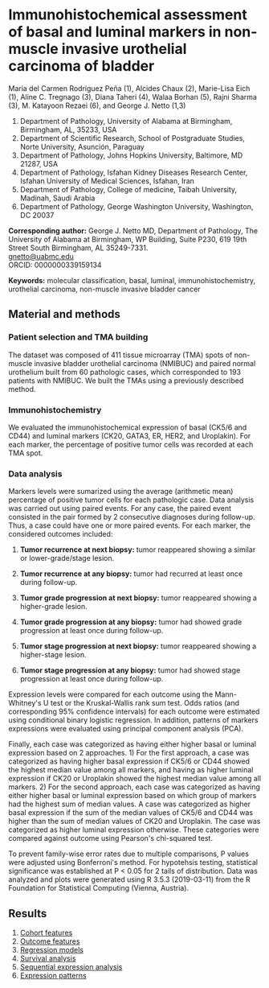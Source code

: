 # Immunohistochemical assessment of basal and luminal markers in non-muscle invasive urothelial carcinoma of bladder

Maria del Carmen Rodríguez Peña (1), Alcides Chaux (2), Marie-Lisa Eich (1), Aline C. Tregnago (3), Diana Taheri (4), Walaa Borhan (5), Rajni Sharma (3), M. Katayoon Rezaei (6), and George J. Netto (1,3)

1. Department of Pathology, University of Alabama at Birmingham, Birmingham, AL, 35233, USA
2. Department of Scientific Research, School of Postgraduate Studies, Norte University, Asunción, Paraguay
3. Department of Pathology, Johns Hopkins University, Baltimore, MD 21287, USA
4. Department of Pathology, Isfahan Kidney Diseases Research Center, Isfahan University of Medical Sciences, Isfahan, Iran
5. Department of Pathology, College of medicine, Taibah University, Madinah, Saudi Arabia
6. Department of Pathology, George Washington University, Washington, DC 20037

**Corresponding author:** George J. Netto MD, Department of Pathology, The University of Alabama at Birmingham, WP Building, Suite P230, 619 19th Street South Birmingham, AL 35249-7331.    
<gnetto@uabmc.edu>    
ORCID: 0000000339159134

**Keywords:** molecular classification, basal, luminal, immunohistochemistry, urothelial carcinoma, non-muscle invasive bladder cancer

## Material and methods
### Patient selection and TMA building
The dataset was composed of 411 tissue microarray (TMA) spots of non-muscle invasive bladder urothelial carcinoma (NMIBUC) and paired normal urothelium built from 60 pathologic cases, which corresponded to 193 patients with NMIBUC. We built the TMAs using a previously described method.

### Immunohistochemistry
We evaluated the immunohistochemical expression of basal (CK5/6 and CD44) and luminal markers (CK20, GATA3, ER, HER2, and Uroplakin). For each marker, the percentage of positive tumor cells was recorded at each TMA spot.

### Data analysis
Markers levels were sumarized using the average (arithmetic mean) percentage of positive tumor cells for each pathologic case. Data analysis was carried out using paired events. For any case, the paired event consisted in the pair formed by 2 consecutive diagnoses during follow-up. Thus, a case could have one or more paired events. For each marker, the considered outcomes included:

1) **Tumor recurrence at next biopsy:** tumor reappeared showing a similar or lower-grade/stage lesion.

2) **Tumor recurrence at any biopsy:** tumor had recurred at least once during follow-up.

3) **Tumor grade progression at next biopsy:** tumor reappeared showing a higher-grade lesion.

4) **Tumor grade progression at any biopsy:** tumor had showed grade progression at least once during follow-up.

5) **Tumor stage progression at next biopsy:** tumor reappeared showing a higher-stage lesion.

6) **Tumor stage progression at any biopsy:** tumor had showed stage progression at least once during follow-up. 

Expression levels were compared for each outcome using the Mann-Whitney's U test or the Kruskal-Wallis rank sum test. Odds ratios (and corresponding 95% confidence intervals) for each outcome were estimated using conditional binary logistic regression. In addition, patterns of markers expressions were evaluated using principal component analysis (PCA).

Finally, each case was categorized as having either higher basal or luminal expression based on 2 approaches. 1) For the first approach, a case was categorized as having higher basal expression if CK5/6 or CD44 showed the highest median value among all markers, and having as higher luminal expression if CK20 or Uroplakin showed the highest median value among all markers. 2) For the second approach, each case was categorized as having either higher basal or luminal expression based on which group of markers had the highest sum of median values. A case was categorized as higher basal expression if the sum of the median values of CK5/6 and CD44 was higher than the sum of median values of CK20 and Uroplakin. The case was categorized as higher luminal expression otherwise. These categories were compared against outcome using Pearson's chi-squared test.

To prevent family-wise error rates due to multiple comparisons, P values were adjusted using Bonferroni's method. For hypotehsis testing, statistical significance was established at P < 0.05 for 2 tails of distribution. Data was analyzed and plots were generated using R 3.5.3 (2019-03-11) from the R Foundation for Statistical Computing (Vienna, Austria).

## Results
1. [Cohort features](Report/01-BL-NMIBUC-Cohort.ipynb)
2. [Outcome features](Report/02-BL-NMIBUC-Outcome.ipynb)
3. [Regression models](Report/03-BL-NMIBUC-Regression.ipynb)
4. [Survival analysis](Report/04-BL-NMIBUC-Survival.ipynb)
5. [Sequential expression analysis](Report/05-BL-NMIBUC-Sequential.ipynb)
6. [Expression patterns](Report/06-BL-NMIBUC-Patterns.ipynb)
